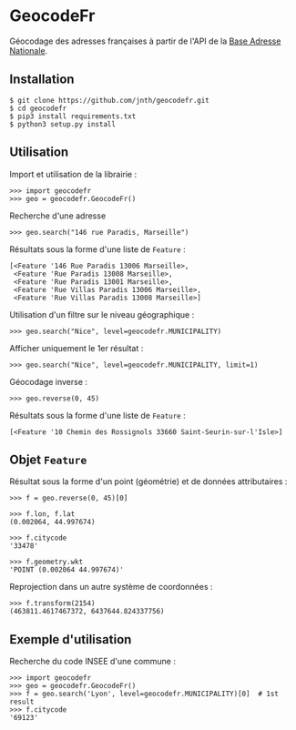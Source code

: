 # GeocodeFr

Géocodage des adresses françaises à partir de l'API de la [Base Adresse Nationale](http://adresse.data.gouv.fr/).


## Installation

    $ git clone https://github.com/jnth/geocodefr.git
    $ cd geocodefr
    $ pip3 install requirements.txt
    $ python3 setup.py install


## Utilisation 

Import et utilisation de la librairie :

    >>> import geocodefr
    >>> geo = geocodefr.GeocodeFr()

Recherche d'une adresse

    >>> geo.search("146 rue Paradis, Marseille")
    
Résultats sous la forme d'une liste de `Feature` :

    [<Feature '146 Rue Paradis 13006 Marseille>,
     <Feature 'Rue Paradis 13008 Marseille>,
     <Feature 'Rue Paradis 13001 Marseille>,
     <Feature 'Rue Villas Paradis 13006 Marseille>,
     <Feature 'Rue Villas Paradis 13008 Marseille>]

Utilisation d'un filtre sur le niveau géographique :
    
    >>> geo.search("Nice", level=geocodefr.MUNICIPALITY)
    
Afficher uniquement le 1er résultat :

    >>> geo.search("Nice", level=geocodefr.MUNICIPALITY, limit=1)
    
Géocodage inverse :

    >>> geo.reverse(0, 45)
    
Résultats sous la forme d'une liste de `Feature` :

    [<Feature '10 Chemin des Rossignols 33660 Saint-Seurin-sur-l'Isle>]
    
    
## Objet `Feature`

Résultat sous la forme d'un point (géométrie) et de données attributaires :

    >>> f = geo.reverse(0, 45)[0]
    
    >>> f.lon, f.lat
    (0.002064, 44.997674)
    
    >>> f.citycode
    '33478'
    
    >>> f.geometry.wkt
    'POINT (0.002064 44.997674)'
    
Reprojection dans un autre système de coordonnées :

    >>> f.transform(2154)
    (463811.4617467372, 6437644.824337756)
    
    
## Exemple d'utilisation

Recherche du code INSEE d'une commune :

    >>> import geocodefr
    >>> geo = geocodefr.GeocodeFr()
    >>> f = geo.search('Lyon', level=geocodefr.MUNICIPALITY)[0]  # 1st result
    >>> f.citycode
    '69123'

